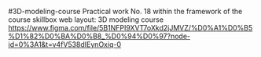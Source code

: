 #3D-modeling-course
Practical work No. 18 within the framework of the course skillbox web layout: 3D modeling course
https://www.figma.com/file/5B1NFPI9XVT7oXkd2jJMVZ/%D0%A1%D0%B5%D1%82%D0%BA%D0%B8_%D0%94%D0%97?node-id=0%3A1&t=v4fV538dIEynOxiq-0
